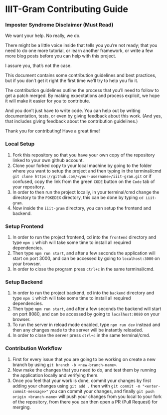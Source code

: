 # IIIT-Gram Contributing Guide

### Imposter Syndrome Disclaimer (Must Read)
We want your help. No really, we do.

There might be a little voice inside that tells you you’re not ready; that you need to do one more tutorial, or learn another framework, or write a few more blog posts before you can help with this project.

I assure you, that’s not the case.

This document contains some contribution guidelines and best practices, but if you don’t get it right the first time we’ll try to help you fix it.

The contribution guidelines outline the process that you’ll need to follow to get a patch merged. By making expectations and process explicit, we hope it will make it easier for you to contribute.

And you don’t just have to write code. You can help out by writing documentation, tests, or even by giving feedback about this work. (And yes, that includes giving feedback about the contribution guidelines.)

Thank you for contributing! Have a great time!

### Local Setup
1) Fork this repository so that you have your own copy of the repository linked to your own github account.
2) Clone your forked copy to your local machine by going to the folder where you want to setup the project and then typing in the terminal/cmd `git clone https://github.com/<your-username>/iiit-gram.git` or if confused, copy the link from the green `CODE` button on the `Code` tab of your repository.
3) In order to then run the project locally, in your terminal/cmd change the directory to the `POKEDEX` directory, this can be done by typing `cd iiit-gram`.
4) Now inside the `iiit-gram` directory, you can setup the frontend and backend.

### Setup Frontend
1) In order to run the project frontend, cd into the `frontend` directory and type `npm i` which will take some time to install all required dependencies.
2) Then type `npm run start`, and after a few seconds the application will start on port 3000, and can be accessed by going to `localhost:3000` on your browser.
3) In order to close the program press `ctrl+c` in the same terminal/cmd.

### Setup Backend
1) In order to run the project backend, cd into the `backend` directory and type `npm i` which will take some time to install all required dependencies.
2) Then type `npm run start`, and after a few seconds the backend will start on port 8080, and can be accessed by going to `localhost:8080` on your browser.
3) To run the server in reload mode enabled, type `npm run dev` instead and then any changes made to the server will be instantly reloaded.
4) In order to close the server press `ctrl+c` in the same terminal/cmd.

### Contribution Workflow
1) First for every issue that you are going to be working on create a new branch by using `git branch -b <new-branch-name>`.
2) Now make the changes that you need to do, and test them by running the application locally and verifying them.
3) Once you feel that your work is done, commit your changes by first adding your changes using `git add .` then with `git commit -m "<enter-commit-message>"` you can commit your changes, and finally `git push origin <branch-name>` will push your changes from you local to your fork of the repository, from there you can then open a PR (Pull Request) for merging.
